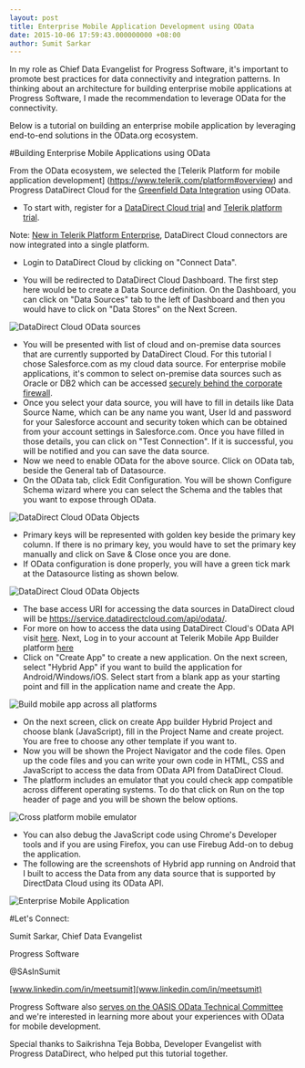 ```yaml
---
layout: post
title: Enterprise Mobile Application Development using OData
date: 2015-10-06 17:59:43.000000000 +08:00
author: Sumit Sarkar
---
```


In my role as Chief Data Evangelist for Progress Software, it's important to promote best practices for data connectivity and integration patterns. In thinking about an architecture for building enterprise mobile applications at Progress Software, I made the recommendation to leverage OData for the connectivity.  

Below is a tutorial on building an enterprise mobile application by leveraging end-to-end solutions in the OData.org ecosystem. 

#Building Enterprise Mobile Applications using OData

From the OData ecosystem, we selected the [Telerik Platform for mobile application development] (https://www.telerik.com/platform#overview) and Progress DataDirect Cloud for the [Greenfield Data Integration](https://www.progress.com/blogs/greenfield-hybrid-data-integration-with-salesforce-and-odata) using OData.

* To start with, register for a [DataDirect Cloud trial](https://pacific.progress.com/console/register?productName=d2c&ignoreCookie=true) and [Telerik platform trial](https://www.telerik.com/login/v2/platform?ReturnUrl=https%3a%2f%2fidentity.telerik.com%2fv2%2foauth%2ftelerik%2fauthorize%3fclient_id%3duri%253aappshell%26redirect_uri%3dhttps%253a%252f%252fplatform.telerik.com%252f%26response_type%3dcode%26state%3d7B021E8).

Note: [New in Telerik Platform Enterprise](https://www.telerik.com/blogs/overview-of-telerik-platform-enterprise-enhancements), DataDirect Cloud connectors are now integrated into a single platform.
* Login to DataDirect Cloud by clicking on "Connect Data".
 
* You will be redirected to DataDirect Cloud Dashboard. The first step here would be to create a Data Source definition. On the Dashboard, you can click on "Data Sources" tab to the left of Dashboard and then you would have to click on "Data Stores" on the Next Screen.

![DataDirect Cloud OData sources](/assets/enterprise-mobile1.png)
 
* You will be presented with list of cloud and on-premise data sources that are currently supported by DataDirect Cloud. For this tutorial I chose Salesforce.com as my cloud data source. For enterprise mobile applications, it's common to select on-premise data sources such as Oracle or DB2 which can be accessed [securely behind the corporate firewall](https://www.progress.com/cloud-data-integration/solutions/cloud-connectivity-on-premise-data).
* Once you select your data source, you will have to fill in details like Data Source Name, which can be any name you want, User Id and password for your Salesforce account and security token which can be obtained from your account settings in Salesforce.com. Once you have filled in those details, you can click on "Test Connection". If it is successful, you will be notified and you can save the data source.
* Now we need to enable OData for the above source. Click on OData tab, beside the General tab of Datasource.
* On the OData tab, click Edit Configuration. You will be shown Configure Schema wizard where you can select the Schema and the tables that you want to expose through OData.

![DataDirect Cloud OData Objects](/assets/enterprise-mobile2.png)
 
* Primary keys will be represented with golden key beside the primary key column. If there is no primary key, you would have to set the primary key manually and click on Save & Close once you are done.
* If OData configuration is done properly, you will have a green tick mark at the Datasource listing as shown below.

![DataDirect Cloud OData Objects](/assets/enterprise-mobile3.png) 

* The base access URI for accessing the data sources in DataDirect cloud will be https://service.datadirectcloud.com/api/odata/<Data Source Name>. 
* For more on how to access the data using DataDirect Cloud's OData API visit [here](https://documentation.progress.com/output/DataDirect/DataDirectCloud/index.html#page/odata/getting-started-with-the-odata-api.html).
Next, Log in to your account at Telerik Mobile App Builder platform [here](https://www.telerik.com/login/v2/platform?ReturnUrl=https%3a%2f%2fidentity.telerik.com%2fv2%2foauth%2ftelerik%2fauthorize%3fclient_id%3duri%253aappshell%26redirect_uri%3dhttps%253a%252f%252fplatform.telerik.com%252f%26response_type%3dcode%26state%3d7B021E8)
* Click on "Create App" to create a new application. On the next screen, select "Hybrid App" if you want to build the application for Android/Windows/iOS. Select start from a blank app as your starting point and fill in the application name and create the App.

![Build mobile app across all platforms](/assets/enterprise-mobile4.png) 
 
* On the next screen, click on create App builder Hybrid Project and choose blank (JavaScript), fill in the Project Name and create project. You are free to choose any other template if you want to.
* Now you will be shown the Project Navigator and the code files. Open up the code files and you can write your own code in HTML, CSS and JavaScript to access the data from OData API from DataDirect Cloud.
* The platform includes an emulator that you could check app compatible across different operating systems. To do that click on Run on the top header of page and you will be shown the below options.

![Cross platform mobile emulator](/assets/enterprise-mobile5.png) 
 
* You can also debug the JavaScript code using Chrome's Developer tools and if you are using Firefox, you can use Firebug Add-on to debug the application.
* The following are the screenshots of Hybrid app running on Android that I built to access the Data from any data source that is supported by DirectData Cloud using its OData API.
  
![Enterprise Mobile Application](/assets/enterprise-mobile6.png) 
  
#Let's Connect:

Sumit Sarkar, Chief Data Evangelist

Progress Software

@SAsInSumit

[www.linkedin.com/in/meetsumit](www.linkedin.com/in/meetsumit)

Progress Software also [serves on the OASIS OData Technical Committee](https://www.oasis-open.org/committees/tc_home.php?wg_abbrev=odata) and we're interested in learning more about your experiences with OData for mobile development.

Special thanks to Saikrishna Teja Bobba, Developer Evangelist with Progress DataDirect, who helped put this tutorial together.
